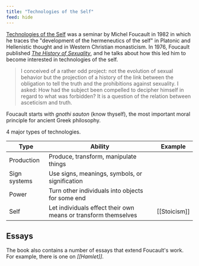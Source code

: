 ```yaml
---
title: "Technologies of the Self"
feed: hide
---
```


[Technologies of the Self](https://www.worldcat.org/title/technologies-of-the-self-a-seminar-with-michel-foucault/oclc/988085468&referer=brief_results) was a seminar by Michel Foucault in 1982 in which he traces the "development of the hermeneutics of the self" in Platonic and Hellenistic thought and in Western Christian monasticism. In 1976, Foucault published _[The History of Sexuality](https://www.worldcat.org/title/history-of-sexuality-an-introduction/oclc/1156091497&referer=brief_results)_, and he talks about how this led him to become interested in technologies of the self.

> I conceived of a rather odd project: not the evolution of sexual behavior but the projection of a history of the link between the obligation to tell the truth and the prohibitions against sexuality. I asked: How had the subject been compelled to decipher himself in regard to what was forbidden? It is a question of the relation between asceticism and truth. 


Foucault starts with _gnothi sauton_ (know thyself), the most important moral principle for ancient Greek philosophy. 


4 major types of technologies.

|Type|Ability|Example|
|----|-------|---------|
|Production|Produce, transform, manipulate things||
|Sign systems|Use signs, meanings, symbols, or signification||
|Power|Turn other individuals into objects for some end||
|Self|Let individuals effect their own means or transform themselves|[[Stoicism]]|


## Essays

The book also contains a number of essays that extend Foucault's work. For example, there is one on _[[Hamlet]]_.